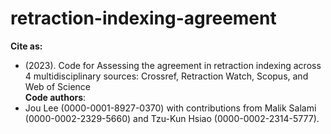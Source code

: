 # retraction-indexing-agreement

**Cite as:**
- (2023). Code for Assessing the agreement in retraction indexing across 4 multidisciplinary sources: Crossref, Retraction Watch, Scopus, and Web of Science <br>
**Code authors**:
- Jou Lee (0000-0001-8927-0370) with contributions from Malik Salami (0000-0002-2329-5660) and Tzu-Kun Hsiao (0000-0002-2314-5777).
